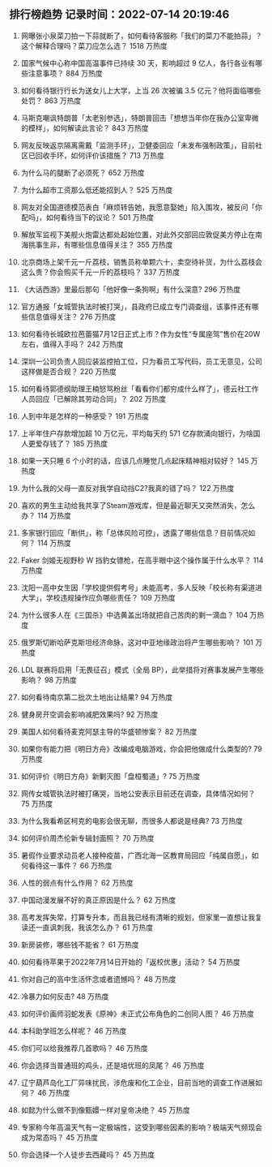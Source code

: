 
## 排行榜趋势 记录时间：2022-07-14 20:19:46
  
  1. 网曝张小泉菜刀拍一下蒜就断了，如何看待客服称「我们的菜刀不能拍蒜」？这个解释合理吗？菜刀应怎么选？ 1518 万热度
    
  2. 国家气候中心称中国高温事件已持续 30 天，影响超过 9 亿人，各行各业有哪些注意事项？ 884 万热度
    
  3. 如何看待银行行长为送女儿上大学，上当 26 次被骗 3.5 亿元？他将面临哪些处罚？ 863 万热度
    
  4. 马斯克嘲讽特朗普「太老别参选」，特朗普回击「想想当年你在我办公室卑微的模样」，如何解读此言论？ 843 万热度
    
  5. 网友反映返京隔离需戴「监测手环」，卫健委回应「未发布强制政策」，目前社区已回收手环，如何评价该措施？ 713 万热度
    
  6. 为什么马的腿断了必须死？ 652 万热度
    
  7. 为什么超市工资那么低还能招到人？ 525 万热度
    
  8. 网友对全国道德模范表白「麻烦转告她，我愿意娶她」陷入围攻，被反问「你配吗」，如何看待当下的议论？ 501 万热度
    
  9. 解放军监视下美舰火炮雷达都处起始位置，对此外交部回应敦促美方停止在南海挑事生非，有哪些信息值得关注？ 355 万热度
    
  10. 北京商场上架千元一斤荔枝，销售员称单颗六十，卖空待补货，为什么荔枝会这么贵？你会购买千元一斤的荔枝吗？ 337 万热度
    
  11. 《大话西游》里最后那句「他好像一条狗啊」有什么深意? 296 万热度
    
  12. 官方通报「女城管执法时被打哭」，县政府已成立专门调查组，该事件还有哪些信息值得关注？ 276 万热度
    
  13. 如何看待长城欧拉芭蕾猫7月12日正式上市？作为女性“专属座驾”售价在20W左右，值得入手吗？ 242 万热度
    
  14. 深圳一公司负责人回应装监控拍工位，只为看员工写代码，员工无意见，公司这样做是否合规？ 220 万热度
    
  15. 如何看待郭德纲助理王楠怒骂粉丝「看看你们都穷成什么样了」，德云社工作人员回应「已解除其劳动合同」？ 202 万热度
    
  16. 人到中年是怎样的一种感受？ 191 万热度
    
  17. 上半年住户存款增加超 10 万亿元，平均每天约 571 亿存款涌向银行，为啥国人更爱存钱了？ 185 万热度
    
  18. 如果一天只睡 6 个小时的话，应该几点睡觉几点起床精神相对较好？ 145 万热度
    
  19. 为什么我的父母一直反对我学自动挡C2?我真的错了吗？ 122 万热度
    
  20. 喜欢的男生主动给我共享了Steam游戏库，但是最近聊天又突然消失，怎么办？ 114 万热度
    
  21. 多家银行回应「断供」，称「总体风险可控」，透露了哪些信息？目前情况如何？ 114 万热度
    
  22. Faker 剑姬无视野秒 W 挡豹女镖枪，在高手眼中这个操作属于什么水平？ 114 万热度
    
  23. 沈阳一高中女生因「学校提供假考号」未能高考，多人反映「校长称有渠道进大学」，学校违规操作应负哪些责任？ 109 万热度
    
  24. 为什么很多人在《三国杀》中选黄盖出场就把自己苦肉的剩一滴血？ 104 万热度
    
  25. 俄罗斯切断哈萨克斯坦经济命脉，这对中亚地缘政治将产生哪些影响？ 101 万热度
    
  26. LDL 联赛将启用「无畏征召」模式（全局 BP），此举措将对赛事发展产生哪些影响？ 98 万热度
    
  27. 如何看待南京第二批次土地出让结果? 94 万热度
    
  28. 健身房开空调会影响减肥效果吗? 92 万热度
    
  29. 美国人如何看待麦克阿瑟主导的华盛顿惨案？ 82 万热度
    
  30. 如果你有能力把《明日方舟》改编成电脑游戏，你会把他做成什么类型的? 79 万热度
    
  31. 如何评价《明日方舟》新剿灭图「盘桓蜀道」? 75 万热度
    
  32. 网传女城管执法时被打痛哭，当地公安表示目前还在调查，具体情况如何？ 75 万热度
    
  33. 为什么我看希区柯克的电影会很无聊，而很多人都说是经典? 73 万热度
    
  34. 如何评价周杰伦新专辑封面照？ 70 万热度
    
  35. 暑假作业要求动员老人接种疫苗，广西北海一区教育局回应「纯属自愿」，如何看待这一事件？ 66 万热度
    
  36. 人性的弱点有什么作用？ 62 万热度
    
  37. 中国动漫发展不好的真正原因是什么？ 62 万热度
    
  38. 高考发挥失常，打算专升本，而且我已经有清晰的规划，但家里一直想让我复读还一直讽刺我，我该怎么办？ 61 万热度
    
  39. 新房装修，哪些钱不能省？ 61 万热度
    
  40. 如何看待苹果于2022年7月14日开始的「返校优惠」活动？ 54 万热度
    
  41. 你对自己的高中生活怀念或者遗憾吗？ 48 万热度
    
  42. 冷暴力如何反击? 48 万热度
    
  43. 如何评价画师羽蛇发表《原神》未正式公布角色的二创同人图？ 46 万热度
    
  44. 本科助学班怎么样呢？ 46 万热度
    
  45. 你们可以给我推荐几首歌吗？ 46 万热度
    
  46. 你会选择当普通班的鸡头，还是培优班的凤尾？ 46 万热度
    
  47. 辽宁葫芦岛化工厂异味扰民，涉危废和化工企业，目前当地的调查工作进展如何？ 46 万热度
    
  48. 如懿为什么做不到像甄嬛一样对皇帝决绝？ 45 万热度
    
  49. 专家称今年高温天气有一定极端性，这受到哪些因素的影响？极端天气频现会成为常态吗？ 45 万热度
    
  50. 你会选择一个人徒步去西藏吗？ 45 万热度
    